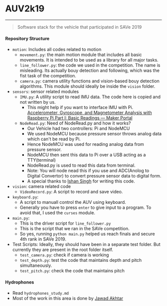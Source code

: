 # AUV2k19
---
> Software stack for the vehicle that participated in SAVe 2019
> 

#### Repository Structure 
- `motion`: Includes all codes related to motion
  - `movement.py`: the main motion module that includes all basic movements. It is intended to be used as a library for all major tasks.
  - `line_follower.py`:  the code we used in the competition. The name is misleading. Its actually bouy detection and following, which was the fist task of the competition. 
  - `camera.py`: camera utility functions and vision-based bouy detection algorithms. This module should ideally be inside the `vision` folder.
- `sensors`: sensor related modules
  - `IMU.py`: A utility script to read IMU data. The code here is copied and not written by us.
    - This might help if you want to interface IMU with Pi. [Accelerometer, Gyroscope, and Magnetometer Analysis with Raspberry Pi Part I: Basic Readings — Maker Portal](https://makersportal.com/blog/2019/11/11/raspberry-pi-python-accelerometer-gyroscope-magnetometer)
  - `NodeRead.py`: Need of NodeRead.py and how it works?
    - Our Vehicle had two controllers: Pi and NodeMCU
    - We used NodeMCU because pressure sensor throws analog data which can't be read by Pi.
    - Hence NodeMCU was used for reading  analog data from pressure sensor.
    - NodeMCU then sent this data to Pi over a USB acting as a TTY(terminal)
    - NodeRead.py is used to read this data from terminal.
    - Note: You will node nead this if you use and ADC(Anolog to Digital Convertor) to convert pressure sensor data to digital form.
    - A special thanks to [Ishan Singh](https://github.com/proishan11) for writing this code. 
- `vision`: camera related code
  - `VideoRecord.py`: A script to record and save video.
- `keyboard.py`: 
  - A script to manuall control the AUV using keyboard.
  - Generally you have to press `enter` to give input to a program. To avoid that, I used the `curses` module.
-  `main.py`:
   -  This is the driver script for `line_follower.py`
   -  This is the script that we ran in the SAVe competition.
   -  So yes, running `python main.py` helped us reach finals and secure 4th rank in SAVe 2019.
 -  Test Scripts: Ideally, they should have been in a separate test folder. But currently they are present in the root folder itself.
    - `test_camera.py`: check if camera is working
    - `test_depth.py`: test the code that maintains depth and pitch simultaneously.
    - `test_pitch.py`: check the code that maintains pitch

#### Hydrophones
- Read `hydrophones_study.md`
- Most of the work in this area is done by [Jawad Akhtar](https://github.com/syedjawadakhtar)
